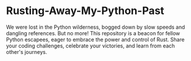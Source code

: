 # Rusting-Away-My-Python-Past
 We were lost in the Python wilderness, bogged down by slow speeds and dangling references. But no more! This repository is a beacon for fellow Python escapees, eager to embrace the power and control of Rust. Share your coding challenges, celebrate your victories, and learn from each other's journeys. 
